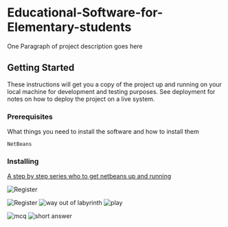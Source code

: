 # Educational-Software-for-Elementary-students

One Paragraph of project description goes here

## Getting Started

These instructions will get you a copy of the project up and running on your local machine for development and testing purposes. See deployment for notes on how to deploy the project on a live system.

### Prerequisites

What things you need to install the software and how to install them

```
NetBeans
```

### Installing

[A step by step series who to get netbeans up and running](https://www.ntu.edu.sg/home/ehchua/programming/howto/NetBeans_HowTo.html)






![Register](https://user-images.githubusercontent.com/18225695/40517860-8bba9be0-5f85-11e8-80f6-41e6649219fd.PNG)

![Register](https://user-images.githubusercontent.com/18225695/40517989-29da7bd8-5f86-11e8-8908-83a2d432e2aa.PNG)
![way out of labyrinth](https://user-images.githubusercontent.com/18225695/40517991-2c6b6d80-5f86-11e8-87f2-628db09209d3.PNG)
![play](https://user-images.githubusercontent.com/18225695/40517996-2df8a974-5f86-11e8-8315-135413782386.PNG)

![mcq](https://user-images.githubusercontent.com/18225695/40518038-6074f4d4-5f86-11e8-9a56-3b8cdeb1b220.PNG)
![short answer](https://user-images.githubusercontent.com/18225695/40518039-60830df8-5f86-11e8-801c-42e01d2f652d.PNG)

